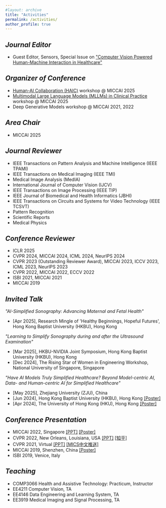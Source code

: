 ```yaml
---
#layout: archive
title: "Activities"
permalink: /activities/
author_profile: true
---
```


## *Journal Editor*
  * Guest Editor, Sensors, Special Issue on <a href="https://www.mdpi.com/journal/sensors/special_issues/KAJ7UPYI91" target="_blank">"Computer Vision Powered Human-Machine Interaction in Healthcare"</a>

## *Organizer of Conference* 
  * <a href="https://haic-miccai.github.io/#/" target="_blank">Human-AI Collaboration (HAIC)</a> workshop @ MICCAI 2025
  * <a href="https://clinicalmllms.github.io/" target="_blank">Multimodal Large Language Models (MLLMs) in Clinical Practice</a> workshop @ MICCAI 2025
  * Deep Generative Models workshop @ MICCAI 2021, 2022
<!--   * <a href="https://dgm4miccai.github.io/" target="_blank">Deep Generative Models workshop @ MICCAI 2022</a> -->

## *Area Chair*
  * MICCAI 2025
    
## *Journal Reviewer*
  * IEEE Transactions on Pattern Analysis and Machine Intelligence (IEEE TPAMI)
  * IEEE Transactions on Medical Imaging (IEEE TMI)
  * Medical Image Analysis (MedIA)
  * International Journal of Computer Vision (IJCV)
  * IEEE Transactions on Image Processing (IEEE TIP)
  * IEEE Journal of Biomedical and Health Informatics (JBHI)
  * IEEE Transactions on Circuits and Systems for Video Technology (IEEE TCSVT)
  * Pattern Recognition
  * Scientific Reports
  * Medical Physics

## *Conference Reviewer*
  * ICLR 2025
  * CVPR 2024, MICCAI 2024, ICML 2024, NeurIPS 2024
  * CVPR 2023 (Outstanding Reviewer Award), MICCAI 2023, ICCV 2023, ICML 2023, NeurIPS 2023
  * CVPR 2022, MICCAI 2022, ECCV 2022
  * ISBI 2021, MICCAI 2021
  * MICCAI 2019 

## *Invited Talk*
*"AI-Simplified Sonography: Advancing Maternal and Fetal Health"*
 * [Apr 2025], Research Mingle of 'Healthy Beginnings, Hopeful Futures', Hong Kong Baptist University (HKBU), Hong Kong 

*"Learning to Simplify Sonography during and after the Ultrasound Examination"*
 * [Mar 2025], HKBU-NVIDIA Joint Symposium, Hong Kong Baptist University (HKBU), Hong Kong
 * [Dec 2024], The Rising Star of Women in Engineering Workshop, National University of Singapore, Singapore

 *"Have AI Models Truly Simplified Healthcare? Beyond Model-centric AI, Data- and Human-centric AI for Simplified Healthcare"*
 * [May 2025], Zhejiang University (ZJU), China
 * [Jun 2024], Hong Kong Baptist University (HKBU), Hong Kong <a href="https://www.comp.hkbu.edu.hk/v1/file/news/seminar_20240612.pdf" target="_blank">[Poster]</a>
 * [Apr 2024], The University of Hong Kong (HKU), Hong Kong <a href="https://www.eee.hku.hk/events/20240423-2/" target="_blank">[Poster]</a>

## *Conference Presentation*
  * MICCAI 2022, Singapore <a href="MICCAI2022ppt.pdf" target="_blank">[PPT]</a> <a href="MICCAI2022Poster.pdf" target="_blank">[Poster]</a>
  * CVPR 2022, New Orleans, Louisiana, USA <a href="CVPR2022ppt.pdf" target="_blank">[PPT]</a> <a href="https://zhuanlan.zhihu.com/p/475830652" target="_blank">[知乎]</a>
  * CVPR 2021, Virtual <a href="CVPR2021ppt.pdf" target="_blank">[PPT]</a> <a href="https://mp.weixin.qq.com/s/nF9ZLncWlYbcko_gs06ukw" target="_blank">[MICS中文推送]</a>
  * MICCAI 2019, Shenzhen, China <a href="MICCAI2019Poster.pdf" target="_blank">[Poster]</a>
  * ISBI 2019, Venice, Italy

## *Teaching*
  * COMP3066 Health and Assistive Technology: Practicum, Instructor
  * EE4211 Computer Vision, TA	
  * EE4146 Data Engineering and Learning System, TA	
  * EE3919 Medical Imaging and Signal Processing,	TA	
